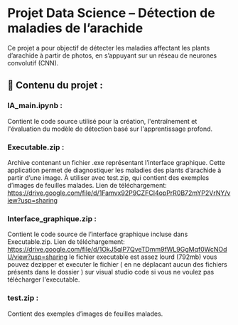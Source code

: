 # Projet Data Science – Détection de maladies de l’arachide

Ce projet a pour objectif de détecter les maladies affectant les plants d’arachide à partir de photos, en s’appuyant sur un réseau de neurones convolutif (CNN).

## 📁 Contenu du projet :

### IA_main.ipynb :
Contient le code source utilisé pour la création, l'entraînement et l'évaluation du modèle de détection basé sur l'apprentissage profond.

### Executable.zip :
Archive contenant un fichier .exe représentant l’interface graphique. Cette application permet de diagnostiquer les maladies des plants d’arachide à partir d’une image.
À utiliser avec test.zip, qui contient des exemples d’images de feuilles malades.
Lien de téléchargement: https://drive.google.com/file/d/1Famvx92P9CZFCI4opPrR0B72mYP2VrNY/view?usp=sharing

### Interface_graphique.zip :
Contient le code source de l’interface graphique incluse dans Executable.zip.
Lien de téléchargement: https://drive.google.com/file/d/1OkJ5qlP7QveTDmm9fWL9GgMqf0WcNOdU/view?usp=sharing
le fichier executable est assez lourd (792mb) vous pouvez dezipper et executer le fichier  ( en ne déplacant aucun des fichiers présents dans le dossier ) sur visual studio code si vous ne voulez pas télécharger l'executable.
### test.zip :
Contient des exemples d’images de feuilles malades.
    

